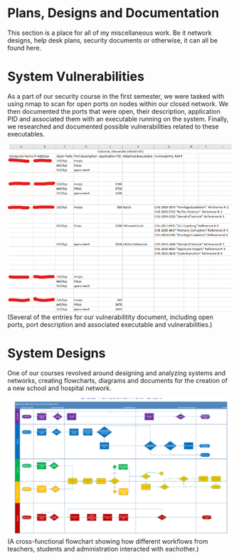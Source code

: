 # Plans, Designs and Documentation
This section is a place for all of my miscellaneous work. Be it network designs, help desk plans, security documents or otherwise, it can all be found here.

# System Vulnerabilities
As a part of our security course in the first semester, we were tasked with using nmap to scan for open ports on nodes within our closed network. We then documented the ports that were open, their description, application PID and associated them with an executable running on the system. Finally, we researched and documented possible vulnerabilities related to these executables.

<img src="images/vulnImage01.png">
(Several of the entries for our vulnerabilitity document, including open ports, port description and associated executable and vulnerabilities.)

# System Designs
One of our courses revolved around designing and analyzing systems and networks, creating flowcharts, diagrams and documents for the creation of a new school and hospital network.

<img src="images/saadImage01.png">
(A cross-functional flowchart showing how different workflows from teachers, students and administration interacted with eachother.)
